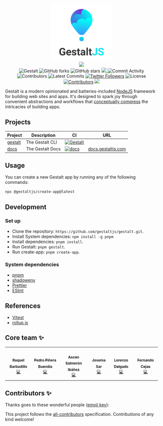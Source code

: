 <div align="center">
  <img src="assets/header.png" width="200"/>
  <br/>
  <a href="https://gitpod.io/#https://github.com/gestaltjs/gestalt" alt="Open in Gitpod"><img src="https://gitpod.io/button/open-in-gitpod.svg"/></a>
  <br/>
  <img src="https://github.com/gestaltjs/gestalt/workflows/Gestalt/badge.svg" alt="Gestalt">
  <img src="https://img.shields.io/github/forks/gestaltjs/gestalt?style=flat-square" alt="GitHub forks">
  <img src="https://img.shields.io/github/stars/gestaltjs/gestalt?style=flat-square" alt="GitHub stars">
  <a href="https://codecov.io/gh/gestaltjs/gestalt">
    <img src="https://codecov.io/gh/gestaltjs/gestalt/branch/main/graph/badge.svg?token=7L99SA0SLV"/>
  </a>
  <img src="https://img.shields.io/github/commit-activity/w/gestaltjs/gestalt?style=flat-square" alt="Commit Activity">
  <img src="https://img.shields.io/github/contributors/gestaltjs/gestalt?style=flat-square" alt="Contributors">
  <img src="https://img.shields.io/github/commits-since/gestaltjs/gestalt/latest?style=flat-square" alt="Latest Commits">
  <a href="http://twitter.com/gestaltjs"><img src="https://img.shields.io/twitter/follow/gestaltjs?style=flat-square" alt="Twitter Followers"></a>
  <img src="https://img.shields.io/github/license/gestaltjs/gestalt?style=flat-square" alt="License">
  <a href="#contributors-"><img src="https://img.shields.io/badge/all_contributors-3-orange.svg?style=flat-square" alt="Contributors"></a>
  <a href="https://tuple.app"><img src="https://img.shields.io/badge/Pairing%20with-Tuple-5A67D8"></a>
</div>

Gestalt is a modern opinionated and batteries-included [NodeJS](https://nodejs.org/en/) framework for building web sites and apps. It's designed to spark joy through convenient abstractions and workflows that [conceptually compress](https://m.signalvnoise.com/conceptual-compression-means-beginners-dont-need-to-know-sql-hallelujah/) the intricacies of building apps.

## Projects

| Project              | Description     | CI                                                                                                                                                  | URL |
| -------------------- | --------------- | -------------------------------------------------------------------------------------------------------------------------------------------------- | ---  |
| [gestalt](/packages/gestaltjs) | The Gestalt CLI | [![Gestalt](https://github.com/gestaltjs/gestalt/actions/workflows/gestalt.yml/badge.svg)](https://github.com/gestaltjs/gestalt/actions/workflows/gestalt.yml) | |
| [docs](/packages/docs) | The Gestalt Docs | [![docs](https://github.com/gestaltjs/gestalt/actions/workflows/docs.yml/badge.svg)](https://github.com/gestaltjs/gestalt/actions/workflows/docs.yml)  | [docs.gestaltjs.com](https://docs.gestaltjs.com) |

## Usage

You can create a new Gestalt app by running any of the following commands:

```bash
npx @gestaltjs/create-app@latest
```

## Development

### Set up

- Clone the repository: `https://github.com/gestaltjs/gestalt.git`.
- Install System dependencies: `npm install -g pnpm`
- Install dependencies: `pnpm install`.
- Run Gestalt: `pnpm gestalt`.
- Run create-app: `pnpm create-app`.

### System dependencies

- [pnpm](https://pnpm.io/)
- [shadowenv](https://shopify.github.io/shadowenv/)
- [Prettier](https://prettier.io/)
- [ESlint](https://eslint.org/)

## References

- [Vitest](https://vitest.dev)
- [rollup.js](https://rollupjs.org)

## Core team ✨

<!-- prettier-ignore-start -->
<!-- markdownlint-disable -->
<table>
  <tr>
    <td align="center"><a href="https://rbarbadillo.github.io/"><img src="https://avatars.githubusercontent.com/u/38496681?v=4?s=100" width="100px;" alt=""/><br /><sub><b>Raquel Barbadillo</b></sub></a><br /><a href="https://github.com/gestaltjs/gestalt/commits?author=rbarbadillo" title="Code">💻</a></td>
    <td align="center"><a href="http://craftweg.com"><img src="https://avatars.githubusercontent.com/u/663605?v=4?s=100" width="100px;" alt=""/><br /><sub><b>Pedro Piñera Buendía</b></sub></a><br /><a href="https://github.com/gestaltjs/gestalt/commits?author=pepicrft" title="Code">💻</a></td>
    <td align="center"><a href="https://github.com/lascenify"><img src="https://avatars.githubusercontent.com/u/18697610?v=4?s=100" width="100px;" alt=""/><br /><sub><b>Ascen Salmerón Ibáñez</b></sub></a><br /><a href="https://github.com/gestaltjs/gestalt/commits?author=lascenify" title="Code">💻</a></td>
    <td align="center"><a href="http://josemasar.vercel.app"><img src="https://avatars.githubusercontent.com/u/65446320?v=4?s=100" width="100px;" alt=""/><br /><sub><b>Josema Sar</b></sub></a><br /><a href="https://github.com/gestaltjs/gestalt/commits?author=josemasar" title="Code">💻</a></td>
    <td align="center"><a href="http://LNSD.es"><img src="https://avatars.githubusercontent.com/u/3949095?v=4?s=100" width="100px;" alt=""/><br /><sub><b>Lorenzo Delgado</b></sub></a><br /><a href="https://github.com/gestaltjs/gestalt/commits?author=LNSD" title="Code">💻</a></td>
    <td align="center"><a href="http://www.fernandocejas.com/"><img src="https://avatars.githubusercontent.com/u/1360604?v=4?s=100" width="100px;" alt=""/><br /><sub><b>Fernando Cejas</b></sub></a><br /><a href="https://github.com/gestaltjs/gestalt/commits?author=android10" title="Code">💻</a></td>
  </tr>
</table>

<!-- markdownlint-restore -->
<!-- prettier-ignore-end -->

## Contributors ✨

Thanks goes to these wonderful people ([emoji key](https://allcontributors.org/docs/en/emoji-key)):

<!-- ALL-CONTRIBUTORS-LIST:START - Do not remove or modify this section -->
<!-- ALL-CONTRIBUTORS-LIST:END -->

This project follows the [all-contributors](https://github.com/all-contributors/all-contributors) specification. Contributions of any kind welcome!
